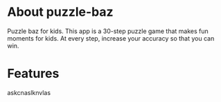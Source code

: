 # About puzzle-baz

Puzzle baz for kids. This app is a 30-step puzzle game that makes fun moments for kids. At every step, increase your accuracy so that you can win.

# Features

askcnaslknvlas
